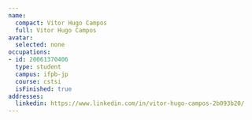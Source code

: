 ```yaml
---
name:
  compact: Vitor Hugo Campos
  full: Vitor Hugo Campos
avatar:
  selected: none
occupations:
- id: 20061370406
  type: student
  campus: ifpb-jp
  course: cstsi
  isFinished: true
addresses:
  linkedin: https://www.linkedin.com/in/vitor-hugo-campos-2b093b20/
---
```

